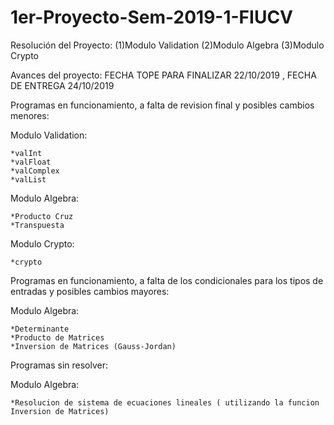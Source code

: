 # 1er-Proyecto-Sem-2019-1-FIUCV
Resolución del Proyecto:   (1)Modulo Validation      (2)Modulo Algebra       (3)Modulo Crypto

Avances del proyecto: FECHA TOPE PARA FINALIZAR 22/10/2019 , FECHA DE ENTREGA 24/10/2019 

Programas en funcionamiento, a falta de revision final y posibles cambios menores:

  Modulo Validation:
  
    *valInt
    *valFloat
    *valComplex
    *valList
  
  Modulo Algebra:
  
    *Producto Cruz
    *Transpuesta
  
  Modulo Crypto:
  
    *crypto

Programas en funcionamiento, a falta de los condicionales para los tipos de entradas y posibles cambios mayores:

  Modulo Algebra:
  
    *Determinante
    *Producto de Matrices
    *Inversion de Matrices (Gauss-Jordan)
    
Programas sin resolver:

  Modulo Algebra:
  
    *Resolucion de sistema de ecuaciones lineales ( utilizando la funcion Inversion de Matrices)
